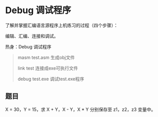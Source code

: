 # Debug 调试程序

了解并掌握汇编语言源程序上机练习的过程（四个步骤）：

编辑、汇编、连接和调试。

热身：Debug 调试程序

>masm test.asm 生成obj文件
>
>link test 连接成exe可执行文件
>
>debug test.exe 调试test.exe程序

## 题目

X = 30，Y = 15，求 X + Y，X - Y，X * Y 分别保存至 z1，z2，z3 变量中。
